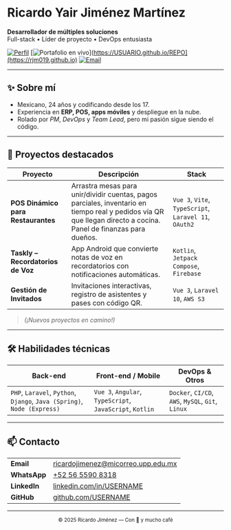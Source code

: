 <!-- README.md -->
# Ricardo Yair Jiménez Martínez

**Desarrollador de múltiples soluciones**  
Full-stack • Líder de proyecto • DevOps entusiasta

[![Perfil](https://img.shields.io/badge/LinkedIn-información-0A66C2?logo=linkedin&logoColor=white)](https://www.linkedin.com/in/USERNAME)
[![Portafolio en vivo]([https://img.shields.io/badge/Demo-Portafolio-⏩-0066ff?logo=githubpages&logoColor=white)](https://USUARIO.github.io/REPO](https://rjm019.github.io)
[![Email](https://img.shields.io/badge/ricardojimenez@micorreo.upp.edu.mx-envíame%20un%20email-EA4335?logo=gmail&logoColor=white)](mailto:ricardojimenez@micorreo.upp.edu.mx)

---

## ✨ Sobre mí
- Mexicano, 24 años y codificando desde los 17.  
- Experiencia en **ERP, POS, apps móviles** y despliegue en la nube.  
- Rolado por *PM*, *DevOps* y *Team Lead*, pero mi pasión sigue siendo el código.

---

## 🚀 Proyectos destacados

| Proyecto | Descripción | Stack 
|---|---|---|
| **POS Dinámico para Restaurantes** | Arrastra mesas para unir/dividir cuentas, pagos parciales, inventario en tiempo real y pedidos vía QR que llegan directo a cocina. Panel de finanzas para dueños. | `Vue 3`, `Vite`, `TypeScript`, `Laravel 11`, `OAuth2` 
| **Taskly – Recordatorios de Voz** | App Android que convierte notas de voz en recordatorios con notificaciones automáticas. | `Kotlin`, `Jetpack Compose`, `Firebase` 
| **Gestión de Invitados** | Invitaciones interactivas, registro de asistentes y pases con código QR. | `Vue 3`, `Laravel 10`, `AWS S3` 

> *(¡Nuevos proyectos en camino!)*

---

## 🛠️ Habilidades técnicas

| Back-end | Front-end / Mobile | DevOps & Otros |
|---|---|---|
| `PHP`, `Laravel`, `Python`, `Django`, `Java (Spring)`, `Node (Express)` | `Vue 3`, `Angular`, `TypeScript`, `JavaScript`, `Kotlin` | `Docker`, `CI/CD`, `AWS`, `MySQL`, `Git`, `Linux` |

---

## 📫 Contacto
| | |
|---|---|
| **Email** | ricardojimenez@micorreo.upp.edu.mx |
| **WhatsApp** | [+52 56 5590 8318](https://wa.me/525655908318) |
| **LinkedIn** | [linkedin.com/in/USERNAME](https://www.linkedin.com/in/USERNAME) |
| **GitHub** | [github.com/USERNAME](https://github.com/USERNAME) |

---

<p align="center">
  <sub>© 2025 Ricardo Jiménez — Con 💙 y mucho café</sub>
</p>
